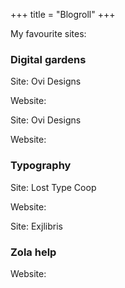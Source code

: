 +++
title = "Blogroll"
+++

My favourite sites:

### Digital gardens

Site: Ovi Designs

Website:

Site: Ovi Designs

Website:

### Typography

Site: Lost Type Coop

Website:

Site: Exjlibris

### Zola help

Website:


